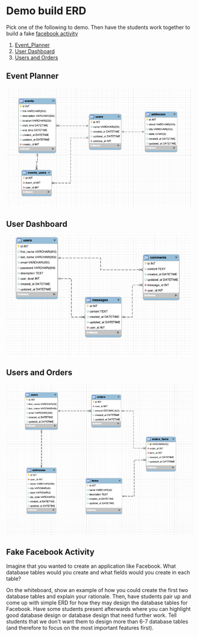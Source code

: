 <link rel="stylesheet" href="../../../../md-framework.css">

# Demo build ERD

Pick one of the following to demo. Then have the students work together to build a fake [facebook activity](#fake-facebook-activity )

1. [Event_Planner](#event-planner)
1. [User Dashboard](#user-dashboard)
1. [Users and Orders](#users-and-orders)

## Event Planner

![event Planner](../../img/ERD/Event_planner.png)

## User Dashboard

![User Dashboard](../../img/ERD/user_dashboard.png)

## Users and Orders

![User and orders](../../img/ERD/Users_and_orders.png)

## Fake Facebook Activity
Imagine that you wanted to create an application like Facebook.  What database tables would you create and what fields would you create in each table?

On the whiteboard, show an example of how you could create the first two database tables and explain your rationale.  Then, have students pair up and come up with simple ERD for how they may design the database tables for Facebook.  Have some students present afterwards where you can highlight good database design or database design that need further work.  Tell students that we don't want them to design more than 6-7 database tables (and therefore to focus on the most important features first).